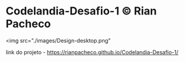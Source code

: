 # Codelandia-Desafio-1 &copy; Rian Pacheco

<img src="./images/Design-desktop.png"

link do projeto - https://rianpacheco.github.io/Codelandia-Desafio-1/
